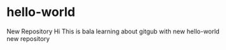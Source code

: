 # hello-world
New Repository
Hi 
This is bala learning about gitgub with new hello-world new repository
